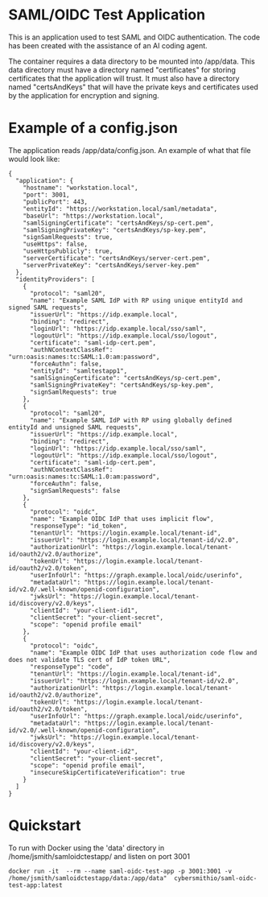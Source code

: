 # SAML/OIDC Test Application
This is an application used to test SAML and OIDC authentication.  The code has been created with the assistance of an AI coding agent.

The container requires a data directory to be mounted into /app/data.  This data directory must have a directory named "certificates" for storing certificates that the application will trust.  It must also have a directory named "certsAndKeys" that will have the private keys and certificates used by the application for encryption and signing.

# Example of a config.json
The application reads /app/data/config.json.  An example of what that file would look like:
```
{
  "application": {
    "hostname": "workstation.local",
    "port": 3001,
    "publicPort": 443,
    "entityId": "https://workstation.local/saml/metadata",
    "baseUrl": "https://workstation.local",
    "samlSigningCertificate": "certsAndKeys/sp-cert.pem",
    "samlSigningPrivateKey": "certsAndKeys/sp-key.pem",
    "signSamlRequests": true,
    "useHttps": false,
    "useHttpsPublicly": true,
    "serverCertificate": "certsAndKeys/server-cert.pem",
    "serverPrivateKey": "certsAndKeys/server-key.pem"
  },
  "identityProviders": [
    {
      "protocol": "saml20",
      "name": "Example SAML IdP with RP using unique entityId and signed SAML requests",
      "issuerUrl": "https://idp.example.local",
      "binding": "redirect",
      "loginUrl": "https://idp.example.local/sso/saml",
      "logoutUrl": "https://idp.example.local/sso/logout",
      "certificate": "saml-idp-cert.pem",
      "authNContextClassRef": "urn:oasis:names:tc:SAML:1.0:am:password",
      "forceAuthn": false,
      "entityId": "samltestapp1",
      "samlSigningCertificate": "certsAndKeys/sp-cert.pem",
      "samlSigningPrivateKey": "certsAndKeys/sp-key.pem",
      "signSamlRequests": true
    },
    {
      "protocol": "saml20",
      "name": "Example SAML IdP with RP using globally defined entityId and unsigned SAML requests",
      "issuerUrl": "https://idp.example.local",
      "binding": "redirect",
      "loginUrl": "https://idp.example.local/sso/saml",
      "logoutUrl": "https://idp.example.local/sso/logout",
      "certificate": "saml-idp-cert.pem",
      "authNContextClassRef": "urn:oasis:names:tc:SAML:1.0:am:password",
      "forceAuthn": false,
      "signSamlRequests": false
    },    
    {
      "protocol": "oidc",
      "name": "Example OIDC IdP that uses implicit flow",
      "responseType": "id_token",
      "tenantUrl": "https://login.example.local/tenant-id",
      "issuerUrl": "https://login.example.local/tenant-id/v2.0",
      "authorizationUrl": "https://login.example.local/tenant-id/oauth2/v2.0/authorize",
      "tokenUrl": "https://login.example.local/tenant-id/oauth2/v2.0/token",
      "userInfoUrl": "https://graph.example.local/oidc/userinfo",
      "metadataUrl": "https://login.example.local/tenant-id/v2.0/.well-known/openid-configuration",
      "jwksUrl": "https://login.example.local/tenant-id/discovery/v2.0/keys",
      "clientId": "your-client-id1",
      "clientSecret": "your-client-secret",
      "scope": "openid profile email"
    },
    {
      "protocol": "oidc",
      "name": "Example OIDC IdP that uses authorization code flow and does not validate TLS cert of IdP token URL",
      "responseType": "code",
      "tenantUrl": "https://login.example.local/tenant-id",
      "issuerUrl": "https://login.example.local/tenant-id/v2.0",
      "authorizationUrl": "https://login.example.local/tenant-id/oauth2/v2.0/authorize",
      "tokenUrl": "https://login.example.local/tenant-id/oauth2/v2.0/token",
      "userInfoUrl": "https://graph.example.local/oidc/userinfo",
      "metadataUrl": "https://login.example.local/tenant-id/v2.0/.well-known/openid-configuration",
      "jwksUrl": "https://login.example.local/tenant-id/discovery/v2.0/keys",
      "clientId": "your-client-id2",
      "clientSecret": "your-client-secret",
      "scope": "openid profile email",
      "insecureSkipCertificateVerification": true
    }    
  ]
}

```

# Quickstart
To run with Docker using the 'data' directory in /home/jsmith/samloidctestapp/ and listen on port 3001
```
docker run -it  --rm --name saml-oidc-test-app -p 3001:3001 -v /home/jsmith/samloidctestapp/data:/app/data"  cybersmithio/saml-oidc-test-app:latest
```

